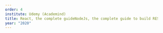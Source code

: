 ```yaml
---
order: 4
institute: Udemy (Academind)
title: React, the complete guideNodeJs, the complete guide to build RESTful design
year: "2020"
---
```

      